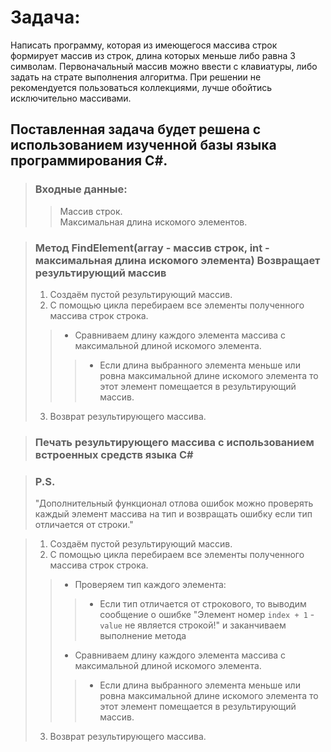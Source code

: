 # Задача:

Написать программу, которая из имеющегося массива строк формирует массив из строк, длина которых меньше либо равна 3 символам. Первоначальный массив можно ввести с клавиатуры, либо задать на страте выполнения алгоритма. При решении не рекомендуется пользоваться коллекциями, лучше обойтись исключительно массивами.

## Поставленная задача будет решена с использованием изученной базы языка программирования C#.

> ### Входные данные:
>> Массив строк.  
>> Максимальная длина искомого элементов. 

> ### Метод FindElement(array - массив строк, int - максимальная длина искомого элемента) Возвращает результирующий массив
> 1. Создаём пустой результирующий массив.
> 2. С помощью цикла перебираем все элементы полученного массива строк строка.
>> - Сравниваем длину каждого элемента массива с максимальной длиной искомого элемента.
  >>> - Если длина выбранного элемента меньше или ровна максимальной длине искомого элемента то этот элемент помещается в результирующий массив.
> 3. Возврат результирующего массива.

> ### Печать результирующего массива с использованием встроенных средств языка C#

> ### P.S.
> "Дополнительный функционал отлова ошибок можно проверять каждый элемент массива на тип и возвращать ошибку если тип отличается от строки."

> 1. Создаём пустой результирующий массив.
> 2. С помощью цикла перебираем все элементы полученного массива строк строка.
>> - Проверяем тип каждого элемента:
   >>> - Если тип отличается от строкового, то выводим сообщение о ошибке "Элемент номер `index + 1` - `value` не является строкой!" и заканчиваем выполнение метода
>> - Сравниваем длину каждого элемента массива с максимальной длиной искомого элемента.
  >>> - Если длина выбранного элемента меньше или ровна максимальной длине искомого элемента то этот элемент помещается в результирующий массив.
> 3. Возврат результирующего массива.